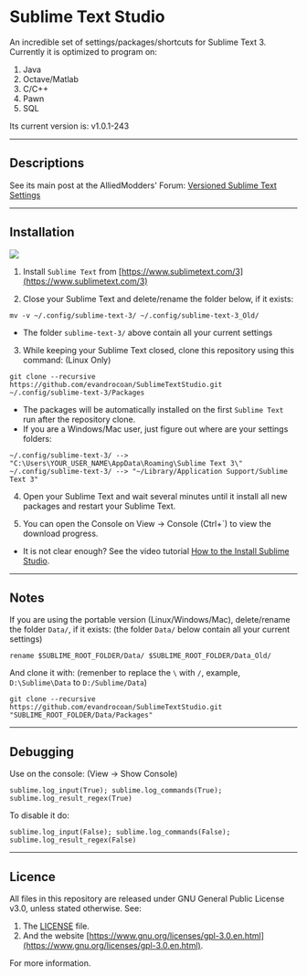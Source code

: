 # Sublime Text Studio

An incredible set of settings/packages/shortcuts for Sublime Text 3. Currently it is optimized
to program on:

1. Java
2. Octave/Matlab
3. C/C++
4. Pawn
5. SQL


Its current version is: v1.0.1-243



___
## Descriptions

See its main post at the AlliedModders' Forum: [Versioned Sublime Text Settings](https://forums.alliedmods.net/showthread.php?p=2454292#post2454292)



___
## Installation

![](http://i.imgur.com/UIevtzm.gif)


1) Install `Sublime Text` from [https://www.sublimetext.com/3](https://www.sublimetext.com/3)


2) Close your Sublime Text and delete/rename the folder below, if it exists: 
```
mv -v ~/.config/sublime-text-3/ ~/.config/sublime-text-3_Old/
```
 * The folder `sublime-text-3/` above contain all your current settings


3) While keeping your Sublime Text closed, clone this repository using this command: (Linux Only)
```
git clone --recursive https://github.com/evandrocoan/SublimeTextStudio.git ~/.config/sublime-text-3/Packages
```

 * The packages will be automatically installed on the first `Sublime Text` run after the repository clone.
 * If you are a Windows/Mac user, just figure out where are your settings folders: 
```
~/.config/sublime-text-3/ --> "C:\Users\YOUR_USER_NAME\AppData\Roaming\Sublime Text 3\"
~/.config/sublime-text-3/ --> "~/Library/Application Support/Sublime Text 3"
```


4) Open your Sublime Text and wait several minutes until it install all new packages and restart your Sublime Text.


5) You can open the Console on View -> Console (Ctrl+`) to view the download progress.
 * It is not clear enough? See the video tutorial [How to the Install Sublime Studio](https://vid.me/ODYj).



___
## Notes

If you are using the portable version (Linux/Windows/Mac), delete/rename the folder `Data/`, if it exists: (the folder `Data/` below contain all your current settings)
```
rename $SUBLIME_ROOT_FOLDER/Data/ $SUBLIME_ROOT_FOLDER/Data_Old/
```
And clone it with: (remenber to replace the `\` with `/`, example, `D:\Sublime\Data` to `D:/Sublime/Data`)
```
git clone --recursive https://github.com/evandrocoan/SublimeTextStudio.git "SUBLIME_ROOT_FOLDER/Data/Packages"
```



___
## Debugging

Use on the console: (View -> Show Console)
```
sublime.log_input(True); sublime.log_commands(True); sublime.log_result_regex(True)
```
To disable it do:
```
sublime.log_input(False); sublime.log_commands(False); sublime.log_result_regex(False)
```



___
## Licence

All files in this repository are released under GNU General Public License v3.0, unless stated otherwise.
See:

1. The [LICENSE](LICENSE.TXT) file.
1. And the website [https://www.gnu.org/licenses/gpl-3.0.en.html](https://www.gnu.org/licenses/gpl-3.0.en.html).

For more information.





